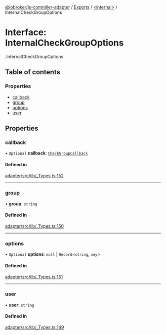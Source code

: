 [@iobroker/js-controller-adapter](../README.md) / [Exports](../modules.md) / [<internal\>](../modules/internal_.md) / InternalCheckGroupOptions

# Interface: InternalCheckGroupOptions

[<internal>](../modules/internal_.md).InternalCheckGroupOptions

## Table of contents

### Properties

- [callback](internal_.InternalCheckGroupOptions.md#callback)
- [group](internal_.InternalCheckGroupOptions.md#group)
- [options](internal_.InternalCheckGroupOptions.md#options)
- [user](internal_.InternalCheckGroupOptions.md#user)

## Properties

### callback

• `Optional` **callback**: [`CheckGroupCallback`](../modules/internal_.md#checkgroupcallback)

#### Defined in

[adapter/src/lib/_Types.ts:152](https://github.com/ioBroker/ioBroker.js-controller/blob/d87d529d/packages/adapter/src/lib/_Types.ts#L152)

___

### group

• **group**: `string`

#### Defined in

[adapter/src/lib/_Types.ts:150](https://github.com/ioBroker/ioBroker.js-controller/blob/d87d529d/packages/adapter/src/lib/_Types.ts#L150)

___

### options

• `Optional` **options**: ``null`` \| `Record`<`string`, `any`\>

#### Defined in

[adapter/src/lib/_Types.ts:151](https://github.com/ioBroker/ioBroker.js-controller/blob/d87d529d/packages/adapter/src/lib/_Types.ts#L151)

___

### user

• **user**: `string`

#### Defined in

[adapter/src/lib/_Types.ts:149](https://github.com/ioBroker/ioBroker.js-controller/blob/d87d529d/packages/adapter/src/lib/_Types.ts#L149)
